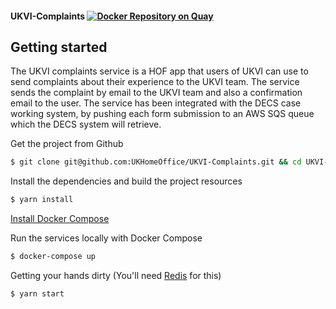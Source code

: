 #### UKVI-Complaints [![Docker Repository on Quay](https://quay.io/repository/ukhomeofficedigital/ukvi-complaints/status "Docker Repository on Quay")](https://quay.io/repository/ukhomeofficedigital/ukvi-complaints)

## Getting started

The UKVI complaints service is a HOF app that users of UKVI can use to send complaints about their experience to the UKVI team. The service sends the complaint by email to the UKVI team and also a confirmation email to the user. The service has been integrated with the DECS case working system, by pushing each form submission to an AWS SQS queue which the DECS system will retrieve.

Get the project from Github
```bash
$ git clone git@github.com:UKHomeOffice/UKVI-Complaints.git && cd UKVI-Complaints
```

Install the dependencies and build the project resources
```bash
$ yarn install
```

[Install Docker Compose](https://docs.docker.com/compose/install/)

Run the services locally with Docker Compose
```bash
$ docker-compose up
```

Getting your hands dirty (You'll need [Redis](http://redis.io/) for this)
```bash
$ yarn start
```

